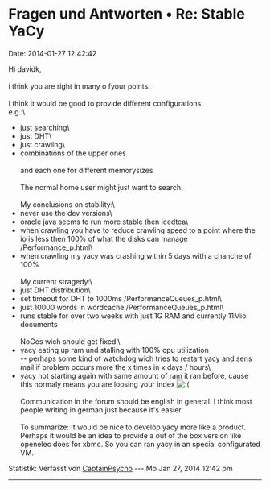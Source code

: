 Fragen und Antworten • Re: Stable YaCy
======================================

Date: 2014-01-27 12:42:42

Hi davidk,\
\
i think you are right in many o fyour points.\
\
I think it would be good to provide different configurations.\
e.g.:\
- just searching\
- just DHT\
- just crawling\
- combinations of the upper ones\
\
and each one for different memorysizes\
\
The normal home user might just want to search.\
\
My conclusions on stability:\
- never use the dev versions\
- oracle java seems to run more stable then icedtea\
- when crawling you have to reduce crawling speed to a point where the
io is less then 100% of what the disks can manage /Performance\_p.html\
- when crawling my yacy was crashing within 5 days with a chanche of
100%\
\
My current stragedy:\
- just DHT distribution\
- set timeout for DHT to 1000ms /PerformanceQueues\_p.html\
- just 10000 words in wordcache /PerformanceQueues\_p.html\
- runs stable for over two weeks with just 1G RAM and currently 11Mio.
documents\
\
NoGos wich should get fixed:\
- yacy eating up ram und stalling with 100% cpu utilization\
\-- perhaps some kind of watchdog wich tries to restart yacy and sens
mail if problem occurs more the x times in x days / hours\
- yacy not starting again with same amount of ram it ran before, cause
this normaly means you are loosing your index
![:(](http://forum.yacy-websuche.de/images/smilies/icon_e_sad.gif "Sad")\
\
Communication in the forum should be english in general. I think most
people writing in german just because it\'s easier.\
\
To summarize: It would be nice to develop yacy more like a product.
Perhaps it would be an idea to provide a out of the box version like
openelec does for xbmc. So you can ran yacy in an special configurated
VM.

Statistik: Verfasst von
[CaptainPsycho](http://forum.yacy-websuche.de/memberlist.php?mode=viewprofile&u=658)
--- Mo Jan 27, 2014 12:42 pm

------------------------------------------------------------------------
